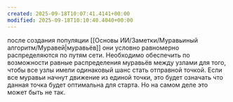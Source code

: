 ```yaml
---
created: 2025-09-18T10:07:41.4141+00:00
modified: 2025-09-18T10:10:40.4040+00:00
---
```

после создания популяции [[Основы ИИ/Заметки/Муравьиный алгоритм/Муравей|муравьёв]] они условно равномерно распределяются по путям сети. Необходимо обеспечить по возможности равные распределения муравьёв между узлами для того, чтобы все узлы имели одинаковый шанс стать отправной точкой. Если все муравьи начнут движение из единой точки, это будет означать что данная точка будет оптимальна для старта. Но на самом деле это может быть не так. 